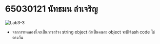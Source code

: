 # 65030121 นัทธมน ลำเจริญ
![Lab3-3](https://github.com/65030121natthamon/03376836-OOP-2566-Lab-03/assets/144195611/6ae2536a-15ec-40d7-b768-98b5e099cfe8)
- จากการทดลองนี้จะเป็นการสร้าง string object ถ้าเป็นคนละ object จะมีHash code ไม่ตรงกัน
